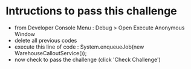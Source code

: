 # Intructions to pass this challenge
* from Developer Console Menu : Debug > Open Execute Anonymous Window
* delete all previous codes
* execute this line of code : System.enqueueJob(new WarehouseCalloutService());
* now check to pass the challenge (click 'Check Challenge')
